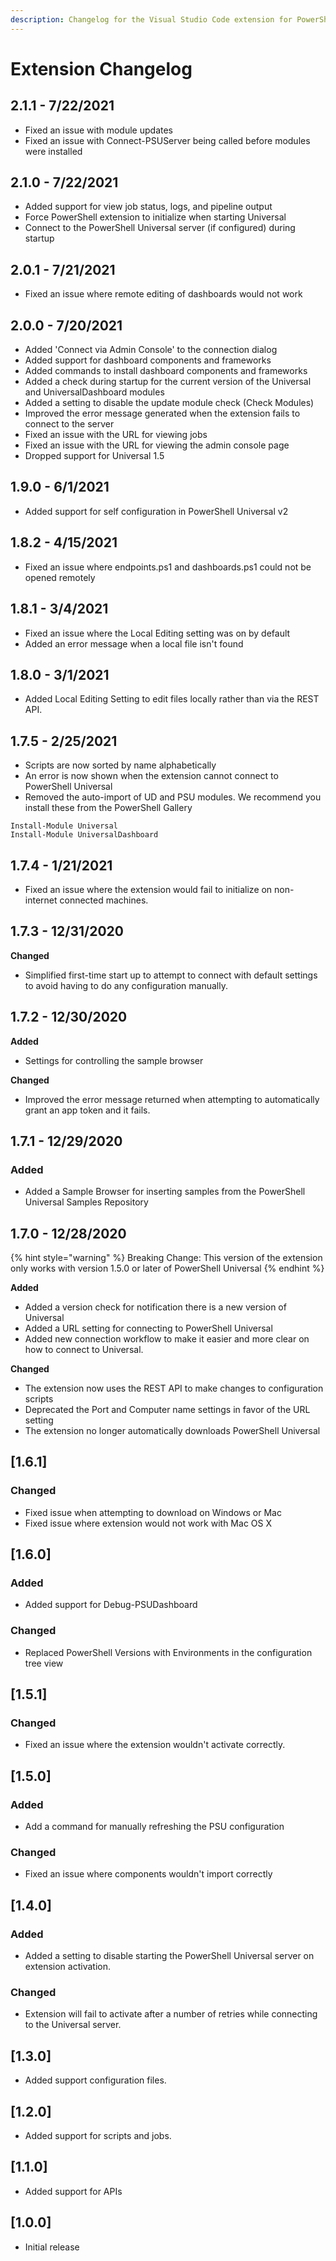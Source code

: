 ```yaml
---
description: Changelog for the Visual Studio Code extension for PowerShell Universal.
---
```


# Extension Changelog

## 2.1.1 - 7/22/2021

* Fixed an issue with module updates
* Fixed an issue with Connect-PSUServer being called before modules were installed

## 2.1.0 - 7/22/2021

* Added support for view job status, logs, and pipeline output
* Force PowerShell extension to initialize when starting Universal
* Connect to the PowerShell Universal server \(if configured\) during startup

## 2.0.1 - 7/21/2021

* Fixed an issue where remote editing of dashboards would not work

## 2.0.0 - 7/20/2021

* Added 'Connect via Admin Console' to the connection dialog
* Added support for dashboard components and frameworks
* Added commands to install dashboard components and frameworks
* Added a check during startup for the current version of the Universal and UniversalDashboard modules
* Added a setting to disable the update module check \(Check Modules\) 
* Improved the error message generated when the extension fails to connect to the server
* Fixed an issue with the URL for viewing jobs
* Fixed an issue with the URL for viewing the admin console page
* Dropped support for Universal 1.5 

## 1.9.0 - 6/1/2021

* Added support for self configuration in PowerShell Universal v2

## 1.8.2 - 4/15/2021

* Fixed an issue where endpoints.ps1 and dashboards.ps1 could not be opened remotely

## 1.8.1 - 3/4/2021

* Fixed an issue where the Local Editing setting was on by default
* Added an error message when a local file isn't found

## 1.8.0 - 3/1/2021

* Added Local Editing Setting to edit files locally rather than via the REST API. 

## 1.7.5 - 2/25/2021

* Scripts are now sorted by name alphabetically
* An error is now shown when the extension cannot connect to PowerShell Universal 
* Removed the auto-import of UD and PSU modules. We recommend you install these from the PowerShell Gallery 

```text
Install-Module Universal
Install-Module UniversalDashboard
```

## 1.7.4 - 1/21/2021

* Fixed an issue where the extension would fail to initialize on non-internet connected machines. 

## 1.7.3 - 12/31/2020

**Changed**

* Simplified first-time start up to attempt to connect with default settings to avoid having to do any configuration manually. 

## 1.7.2 - 12/30/2020

**Added**

* Settings for controlling the sample browser

**Changed**

* Improved the error message returned when attempting to automatically grant an app token and it fails. 

## 1.7.1 - 12/29/2020

### Added

* Added a Sample Browser for inserting samples from the PowerShell Universal Samples Repository

## 1.7.0 - 12/28/2020

{% hint style="warning" %}
Breaking Change: This version of the extension only works with version 1.5.0 or later of PowerShell Universal
{% endhint %}

**Added**

* Added a version check for notification there is a new version of Universal
* Added a URL setting for connecting to PowerShell Universal
* Added new connection workflow to make it easier and more clear on how to connect to Universal.

**Changed**

* The extension now uses the REST API to make changes to configuration scripts
* Deprecated the Port and Computer name settings in favor of the URL setting
* The extension no longer automatically downloads PowerShell Universal

## \[1.6.1\]

### Changed

* Fixed issue when attempting to download on Windows or Mac
* Fixed issue where extension would not work with Mac OS X

## \[1.6.0\]

### Added

* Added support for Debug-PSUDashboard

### Changed

* Replaced PowerShell Versions with Environments in the configuration tree view

## \[1.5.1\]

### Changed

* Fixed an issue where the extension wouldn't activate correctly.

## \[1.5.0\]

### Added

* Add a command for manually refreshing the PSU configuration

### Changed

* Fixed an issue where components wouldn't import correctly

## \[1.4.0\]

### Added

* Added a setting to disable starting the PowerShell Universal server on extension activation.

### Changed

* Extension will fail to activate after a number of retries while connecting to the Universal server.

## \[1.3.0\]

* Added support configuration files. 

## \[1.2.0\]

* Added support for scripts and jobs.

## \[1.1.0\]

* Added support for APIs

## \[1.0.0\]

* Initial release

